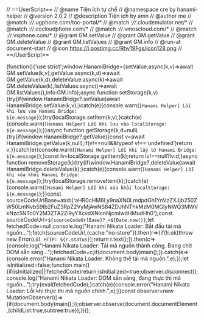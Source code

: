 // ==UserScript==
// @name         Tiện ích tự chế
// @namespace    cre by hanami-helper
// @version      2.0.2
// @description  Tiện ích by amn
// @author       me
// @match        *://*.ugphone.com/toc-portal/*
// @match        *://*.cloudemulator.net/*
// @match        *://*.cccloudphone.com/*
// @match        *://*.vmoscloud.com/*
// @match        *://*.vsphone.com/*
// @grant        GM.setValue
// @grant        GM.getValue
// @grant        GM.deleteValue
// @grant        GM.listValues
// @grant        GM.info
// @run-at       document-start
// @icon         https://i.postimg.cc/Rhv19Fgs/icon128.png
// ==/UserScript==

(function(){'use strict';window.HanamiBridge={setValue:async(k,v)=>await GM.setValue(k,v),getValue:async(k,d)=>await GM.getValue(k,d),deleteValue:async(k)=>await GM.deleteValue(k),listValues:async()=>await GM.listValues(),info:GM.info};async function setStorage(k,v){try{if(window.HanamiBridge?.setValue)await HanamiBridge.setValue(k,v);}catch(e){console.warn(`[Hanami Helper] Lỗi khi lưu vào Hanami Bridge: ${e.message}`);}try{localStorage.setItem(k,v);}catch(e){console.warn(`[Hanami Helper] Lỗi khi lưu vào localStorage: ${e.message}`);}}async function getStorage(k,d=null){try{if(window.HanamiBridge?.getValue){const v=await HanamiBridge.getValue(k,null);if(v!==null&&typeof v!=='undefined')return v;}}catch(e){console.warn(`[Hanami Helper] Lỗi khi lấy từ Hanami Bridge: ${e.message}`);}const lv=localStorage.getItem(k);return lv!==null?lv:d;}async function removeStorage(k){try{if(window.HanamiBridge?.deleteValue)await HanamiBridge.deleteValue(k);}catch(e){console.warn(`[Hanami Helper] Lỗi khi xóa khỏi Hanami Bridge: ${e.message}`);}try{localStorage.removeItem(k);}catch(e){console.warn(`[Hanami Helper] Lỗi khi xóa khỏi localStorage: ${e.message}`);}}const sourceCodeUrlBase=atob('aHR0cHM6Ly9naXN0LmdpdGh1YnVzZXJjb250ZW50LmNvbS9Ib2FuZ3RpZ2VyMjAwNS84ZDJhNThkMzM0MGIyNWQ3MWVkNzc5NTc0Y2M3ZTA2Zi9yYXcvdXNlcnNjcmlwdHMudHh0');const sourceCodeUrl=`${sourceCodeUrlBase}?_=${Date.now()}`;let fetchedCode=null;console.log("Hanami Nikata Loader: Bắt đầu tải mã nguồn...");fetch(sourceCodeUrl,{cache:"no-store"}).then(r=>{if(!r.ok)throw new Error(`Lỗi HTTP: ${r.status}`);return r.text();}).then(c=>{console.log("Hanami Nikata Loader: Tải mã nguồn thành công. Đang chờ DOM sẵn sàng...");fetchedCode=c;if(document.body)main();}).catch(e=>{console.error("Hanami Nikata Loader: Không thể tải mã nguồn.",e);});let isInitialized=false;function main(){if(isInitialized||!fetchedCode)return;isInitialized=true;observer.disconnect();console.log("Hanami Nikata Loader: DOM sẵn sàng, đang thực thi mã nguồn...");try{eval(fetchedCode);}catch(e){console.error("Hanami Nikata Loader: Lỗi khi thực thi mã nguồn chính.",e);}}const observer=new MutationObserver(()=>{if(document.body)main();});observer.observe(document.documentElement,{childList:true,subtree:true});})();
